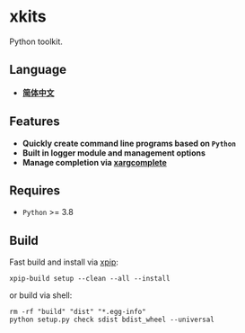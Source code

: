xkits
=====

Python toolkit.

Language
--------

- **[简体中文](docs/zh/README.md)**

Features
--------

- **Quickly create command line programs based on `Python`**
- **Built in logger module and management options**
- **Manage completion via [xargcomplete](docs/xargcomplete.md)**

Requires
--------

- `Python` >= 3.8

Build
-----

Fast build and install via [xpip](https://github.com/bondbox/xpip):

```shell
xpip-build setup --clean --all --install
```

or build via shell:

```shell
rm -rf "build" "dist" "*.egg-info"
python setup.py check sdist bdist_wheel --universal
```
